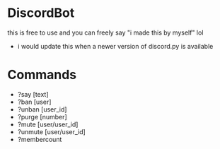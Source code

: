 # DiscordBot
this is free to use and you can freely say "i made this by myself" lol
- i would update this when a newer version of discord.py is available 
# Commands
- ?say [text]
- ?ban [user]
- ?unban [user_id]
- ?purge [number]
- ?mute [user/user_id]
- ?unmute [user/user_id]
- ?membercount 
